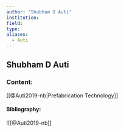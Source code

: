 ```yaml
---
author: "Shubham D Auti"
institution:
field:
type:
aliases:
  - Auti
---
```


## Shubham D Auti

### Content:
[[@Auti2019-nb|Prefabrication Technology]]

#### Bibliography:

![[@Auti2019-nb]]